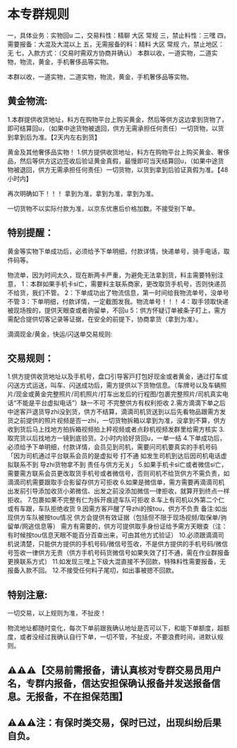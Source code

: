 # 本专群规则

一，具体业务：实物回u
二，交易料性：精聊 大区  常规
三，禁止料性：三嘿
四，需要报备：大混及大混以上
五，无需报备的料：精料 大区  常规
六，禁止地区：无
七，入款方式：（交易时需双方协商并确认）
本群以收，一道实物，二道实物，物流，黄金，手机奢侈品等实物。

本群以收，一道实物，二道实物，物流，黄金，手机奢侈品等实物。

## 黄金物流:
1.本群提供收货地址，料方在购物平台上购买黄金，然后等供方这边拿到货物了，即可结算回u，（如果中途货物被退回，供方无需承担任何责任）一切货物，以货到拿到后为准。【2天内左右到货】

黄金及其他奢侈品实物！
1.供方提供收货地址，料方在购物平台上购买黄金、奢侈品，然后等供方这边签收后验证黄金真假，最慢即可当天结算回u，（如果中途货物被退回，供方无需承担任何责任）一切货物，以货到拿到后验证真假为准。【48小时内】

再次明确如下！！！
拿到为准，拿到为准，拿到为准。

一切货物不以实际付款为准，以京东优惠后价格加数。不接受别下单。

## 特别提醒：
黄金等实物下单成功后，必须给予下单明细，付款详情，快递单号，骑手电话，取件码等。

物流单，因为时间太久，现在断两卡严重，为避免无法拿到货，料主需要特别注意，
1：本群如果手机卡si亡，需要料主联系商家，更改取货手机号，否则快递员不给货，我们不管。
2：下单成功出了物流信息，第一时间给我物流单号，没单号不管
3：下单明细，付款详情，一定截图发我。物流单号！！！
4：取手领取快递被现场按的，提供天眼查或者驹留单，不回u
5：供方怀疑订单被条子盯上，需方需配合提供切客记录等证据，在安全的前提下，协商拿货（拿到为准）。

滴滴现金/黄金，快运/闪送单交易规则:
 
## 交易规则：
1.供方提供收货地址以及手机号，盘口引导客戸打包好现金或者黄金，通过打车或闪送方式运送，叫车、闪送成功后，需方提供以下货物信息。（车牌号以及车辆照片/现金或黄金完整照片/司机照片/打车出发后的行程图/包裹完整照片/司机真实电话“不能是平台虚拟电话”）缺一不可 不完整供方有权利拒收
2.需方滴滴下单之后中途客戸退货导zhi没到货，供方不结算，滴滴司机货送到以后先看物品跟需方发货之前提供的照片视频是否一zhi，一切货物拆箱以拿到为准，没拿到不算，供方收到货后马上找地方拍拆箱视频拍上秤视频或者点耖机视频发群里给需方核实
3.取完货以后找地方一镜到底验货。2小时内验好货回u，一单一结
4.下单成功后，必须给予下单明细，付款详情，会员见到司机，需要问司机要真实的手机号码   「因为司机通过平台联系会员的是虚拟号 打不通 如发生司机到达后因司机电话虚拟联系不到 导zhi货物拿不到 责任与供方无关」
5.如果手机卡si亡或者微信si亡，需要需方联系会员更改取货手机号或者微信号，否则司机不给货供方不需负责，如滴滴司机需要跟取手合影留存供方可拒收
6.如果是微信单，需方需要再滴滴司机出发前引导添加收货小弟微信、出发之前没添加微信一律拒收，就算开到终点一样拒收。
7.包裹如果不完整有仁为拆开痕迹车队可拒收
8.车上有司机以外第二个仁或有车跟，车队拒绝收货 
9.因需方客戸醒了导zhi的按tou，供方不负责
备注:如出现供方车队被按tou情况 供方会提供有效证据（包括但不限于现场视频/取保单/驹留单/网逃信息等） 需方有需要的，供方可提供取手身份证给予需方天眼查（注：有时候按tou信息天眼不能百分百查出来，可由其他方式验证）
10.必须跟滴滴司机说清楚，只能供方提供的手机号码/微信号签收，不是供方提供的手机号码/微信号签收一律供方无责（供方手机号码货微信号如果失效了打不通，需在作业群报备更换联系方式）
11.如发现三嘿上下级大混直接不予回款，特殊料性需要报备，无报备入款不回。
12.不接受任何料子尾叨，如出事被摁不回款。

## 特别注意:
一切交易，以上规则为准，不扯皮！

物流地址都随时变化，每次下单前跟我确认地址是否可以下，和能下单额度，超额度，或者没经过我确认自行下单，一切不管，不扯皮，不要浪费时间，进默认规则。

## ⚠️⚠️⚠️【交易前需报备，请认真核对专群交易员用户名，专群内报备，信达安担保确认报备并发送报备信息。无报备，不在担保范围】

## ⚠️⚠️⚠️注：有保时类交易，保时已过，出现纠纷后果自负。
